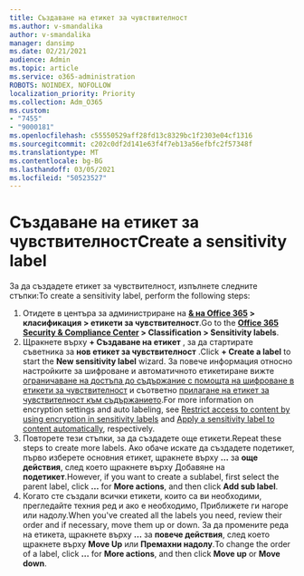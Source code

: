```yaml
---
title: Създаване на етикет за чувствителност
ms.author: v-smandalika
author: v-smandalika
manager: dansimp
ms.date: 02/21/2021
audience: Admin
ms.topic: article
ms.service: o365-administration
ROBOTS: NOINDEX, NOFOLLOW
localization_priority: Priority
ms.collection: Adm_O365
ms.custom:
- "7455"
- "9000181"
ms.openlocfilehash: c55550529aff28fd13c8329bc1f2303e04cf1316
ms.sourcegitcommit: c202c0df2d141e63f4f7eb13a56efbfc2f57348f
ms.translationtype: MT
ms.contentlocale: bg-BG
ms.lasthandoff: 03/05/2021
ms.locfileid: "50523527"
---
```

# <a name="create-a-sensitivity-label"></a><span data-ttu-id="e7412-102">Създаване на етикет за чувствителност</span><span class="sxs-lookup"><span data-stu-id="e7412-102">Create a sensitivity label</span></span>

<span data-ttu-id="e7412-103">За да създадете етикет за чувствителност, изпълнете следните стъпки:</span><span class="sxs-lookup"><span data-stu-id="e7412-103">To create a sensitivity label, perform the following steps:</span></span>

1. <span data-ttu-id="e7412-104">Отидете в центъра за администриране на **[& на Office 365](https://sip.protection.office.com/) > класификация > етикети за чувствителност**.</span><span class="sxs-lookup"><span data-stu-id="e7412-104">Go to the **[Office 365 Security & Compliance Center](https://sip.protection.office.com/) > Classification > Sensitivity labels**.</span></span>
2. <span data-ttu-id="e7412-105">Щракнете върху **+ Създаване на етикет** , за да стартирате съветника за **нов етикет за чувствителност** .</span><span class="sxs-lookup"><span data-stu-id="e7412-105">Click **+ Create a label** to start the **New sensitivity label** wizard.</span></span> <span data-ttu-id="e7412-106">За повече информация относно настройките за шифроване и автоматичното етикетиране вижте [ограничаване на достъпа до съдържание с помощта на шифроване в етикети за чувствителност](https://docs.microsoft.com/microsoft-365/compliance/encryption-sensitivity-labels) и съответно [прилагане на етикет за чувствителност към съдържанието](https://docs.microsoft.com/microsoft-365/compliance/apply-sensitivity-label-automatically).</span><span class="sxs-lookup"><span data-stu-id="e7412-106">For more information on encryption settings and auto labeling, see [Restrict access to content by using encryption in sensitivity labels](https://docs.microsoft.com/microsoft-365/compliance/encryption-sensitivity-labels) and [Apply a sensitivity label to content automatically](https://docs.microsoft.com/microsoft-365/compliance/apply-sensitivity-label-automatically), respectively.</span></span>
3. <span data-ttu-id="e7412-107">Повторете тези стъпки, за да създадете още етикети.</span><span class="sxs-lookup"><span data-stu-id="e7412-107">Repeat these steps to create more labels.</span></span> <span data-ttu-id="e7412-108">Ако обаче искате да създадете подетикет, първо изберете основния етикет, щракнете върху **...** за **още действия**, след което щракнете върху Добавяне на **подетикет**.</span><span class="sxs-lookup"><span data-stu-id="e7412-108">However, if you want to create a sublabel, first select the parent label, click **...** for **More actions**, and then click **Add sub label**.</span></span>
4. <span data-ttu-id="e7412-109">Когато сте създали всички етикети, които са ви необходими, прегледайте техния ред и ако е необходимо, Приближете ги нагоре или надолу.</span><span class="sxs-lookup"><span data-stu-id="e7412-109">When you've created all the labels you need, review their order and if necessary, move them up or down.</span></span> <span data-ttu-id="e7412-110">За да промените реда на етикета, щракнете върху **...** за **повече действия**, след което щракнете върху **Move Up** или **Премахни надолу**.</span><span class="sxs-lookup"><span data-stu-id="e7412-110">To change the order of a label, click **...** for **More actions**, and then click **Move up** or **Move down**.</span></span> 
